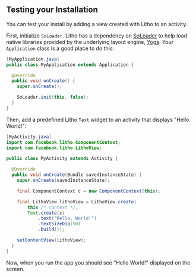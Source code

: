 ## Testing your Installation

You can test your install by adding a view created with Litho to an activity.

First, initialize `SoLoader`. Litho has a dependency on [SoLoader](https://github.com/facebook/SoLoader) to help load native libraries provided by the underlying layout engine, [Yoga](https://yogalayout.com/docs/). Your `Application` class is a good place to do this:

```java
[MyApplication.java]
public class MyApplication extends Application {

  @Override
  public void onCreate() {
    super.onCreate();

    SoLoader.init(this, false);
  }
}
```

Then, add a predefined Litho `Text` widget to an activity that displays "Hello World!":

```java
[MyActivity.java]
import com.facebook.litho.ComponentContext;
import com.facebook.litho.LithoView;

public class MyActivity extends Activity {

  @Override
  public void onCreate(Bundle savedInstanceState) {
    super.onCreate(savedInstanceState);

    final ComponentContext c = new ComponentContext(this);

    final LithoView lithoView = LithoView.create(
    	this /* context */,
    	Text.create(c)
            .text("Hello, World!")
            .textSizeDip(50)
            .build());

    setContentView(lithoView);
  }
}
```

Now, when you run the app you should see "Hello World!" displayed on the screen.